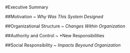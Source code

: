 
#Executive Summary 

 
##Motivation ~ *Why Was This System Designed*


##Organizational Structure ~ *Changes Within Organization*



##Authority and Control ~ *New Responsibilities



##Social Responsibility ~ *Impacts Beyound Organization*



  

